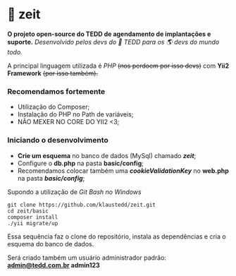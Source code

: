 
# 📅 zeit

**O projeto open-source do TEDD de agendamento de implantações e suporte.** 
*Desenvolvido pelos devs do 🐻 TEDD para os 🌎 devs do mundo todo.*

A principal linguagem utilizada é *PHP* ~~(nos perdoem por isso devs)~~ com **Yii2 Framework** ~~(por isso também).~~

### Recomendamos fortemente

 - Utilização do Composer;
 - Instalação do PHP  no Path de variáveis;
 - NÃO MEXER NO CORE DO YII2 <3;

### Iniciando o desenvolvimento

 - **Crie um esquema** no banco de dados (MySql) chamado ***zeit***;
 - Configure o **db.php** na pasta **basic/config**;
 - Recomendamos colocar também uma ***cookieValidationKey*** no **web.php** na pasta ***basic/config***;

Supondo a utilização de *Git Bash no Windows*

    git clone https://github.com/klaustedd/zeit.git
    cd zeit/basic
    composer install
    ./yii migrate/up
    
Essa sequência faz o clone do repositório, instala as dependências e cria o esquema do banco de dados.

Será criado também um usuário administrador padrão: 
**admin@tedd.com.br
admin123**
